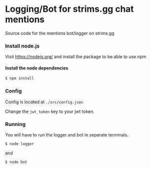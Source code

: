 # Logging/Bot for strims.gg chat mentions
Source code for the mentions bot/logger on strims.gg

### Install node.js
Visit https://nodejs.org/ and install the package to
be able to use npm

#### Install the node dependencies

```bash
$ npm install
```
### Config

Config is located at `./src/config.json`  
  
Change the `jwt_token` key to your jwt token.

### Running
You will have to run the logger and bot in seperate terminals.
```
$ node logger
```
and
```
$ node bot
```
